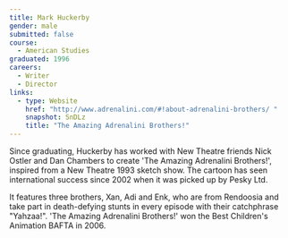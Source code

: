 ```yaml
---
title: Mark Huckerby
gender: male
submitted: false
course: 
  - American Studies 
graduated: 1996
careers: 
  - Writer 
  - Director
links: 
  - type: Website 
    href: "http://www.adrenalini.com/#!about-adrenalini-brothers/ "
    snapshot: SnDLz
    title: "The Amazing Adrenalini Brothers!"
---
```


Since graduating, Huckerby has worked with New Theatre friends Nick Ostler and Dan Chambers to create 'The Amazing Adrenalini Brothers!', inspired from a New Theatre 1993 sketch show. The cartoon has seen international success since 2002 when it was picked up by Pesky Ltd. 

It features three brothers, Xan, Adi and Enk, who are from Rendoosia and take part in death-defying stunts in every episode with their catchphrase "Yahzaa!". 'The Amazing Adrenalini Brothers!' won the Best Children's Animation BAFTA in 2006.